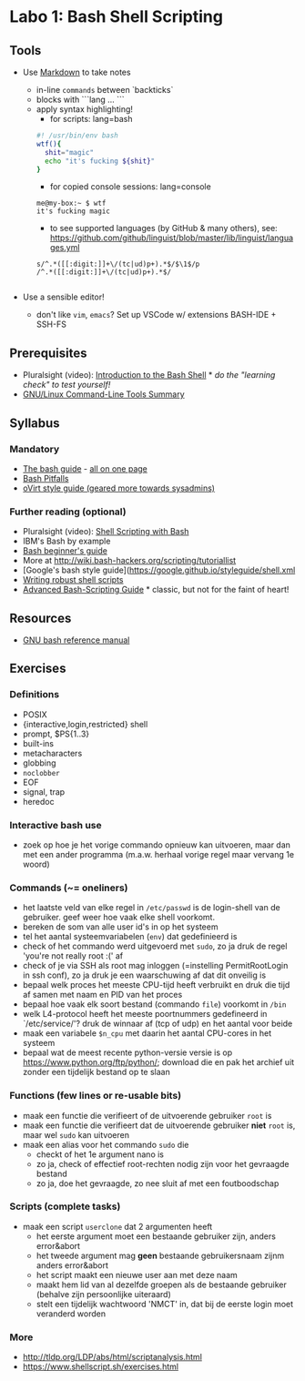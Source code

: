 # Labo 1: Bash Shell Scripting

## Tools

* Use [Markdown](https://github.com/adam-p/markdown-here/wiki/Markdown-Cheatsheet) to take notes
  * in-line `commands` between \`backticks\`
  * blocks with \```lang ... ```
  * apply syntax highlighting!
    * for scripts: lang=bash
    ```bash
    #! /usr/bin/env bash
    wtf(){
      shit="magic"
      echo "it's fucking ${shit}"
    }
    ```
    * for copied console sessions: lang=console
    ```console
    me@my-box:~ $ wtf
    it's fucking magic
    ```
    * to see supported languages (by GitHub & many others), see: <https://github.com/github/linguist/blob/master/lib/linguist/languages.yml>
    ```regex
    s/^.*([[:digit:]]+\/(tc|ud)p+).*$/$\1$/p
    /^.*([[:digit:]]+\/(tc|ud)p+).*$/
   
    ```

* Use a sensible editor!
  * don't like `vim`, `emacs`? Set up VSCode w/ extensions BASH-IDE + SSH-FS

## Prerequisites

* Pluralsight (video): [Introduction to the Bash Shell](https://app.pluralsight.com/library/courses/introduction-bash-shell-linux-mac-os) * *do the "learning check" to test yourself!*
* [GNU/Linux Command-Line Tools Summary](http://tldp.org/LDP/GNU-Linux-Tools-Summary/html/GNU-Linux-Tools-Summary.html)

## Syllabus

### Mandatory

* [The bash guide](http://mywiki.wooledge.org/BashGuide) - [all on one page](http://mywiki.wooledge.org/FullBashGuide)
* [Bash Pitfalls](http://bash.cumulonim.biz/BashPitfalls.html)
* [oVirt style guide (geared more towards sysadmins\)](https://www.ovirt.org/develop/infra/infra-bash-style-guide/)

### Further reading (optional)

* Pluralsight (video): [Shell Scripting with Bash](https://app.pluralsight.com/library/courses/bash-shell-scripting)
* IBM's Bash by example
* [Bash beginner's guide](http://tldp.org/LDP/Bash-Beginners-Guide/html/)
* More at <http://wiki.bash-hackers.org/scripting/tutoriallist>
* [Google's bash style guide](https://google.github.io/styleguide/shell.xml
* [Writing robust shell scripts](https://www.davidpashley.com/articles/writing-robust-shell-scripts/#id2382181)
* [Advanced Bash-Scripting Guide](http://tldp.org/LDP/abs/html/index.html) * classic, but not for the faint of heart!

## Resources

* [GNU bash reference manual](https://www.gnu.org/software/bash/manual/bash.html)

## Exercises

### Definitions

* POSIX
* {interactive,login,restricted} shell
* prompt, $PS{1..3}
* built-ins
* metacharacters
* globbing
* `noclobber`
* EOF
* signal, trap
* heredoc

### Interactive bash use

* zoek op hoe je het vorige commando opnieuw kan uitvoeren, maar dan met een ander programma (m.a.w. herhaal vorige regel maar vervang 1e woord)

### Commands (~= oneliners)

* het laatste veld van elke regel in `/etc/passwd` is de login-shell van de gebruiker. geef weer hoe vaak elke shell voorkomt.
* bereken de som van alle user id's in op het systeem
* tel het aantal systeemvariabelen (`env`) dat gedefinieerd is
* check of het commando werd uitgevoerd met `sudo`, zo ja druk de regel 'you're not really root :(' af
* check of je via SSH als root mag inloggen (=instelling PermitRootLogin in ssh conf), zo ja druk je een waarschuwing af dat dit onveilig is
* bepaal welk proces het meeste CPU-tijd heeft verbruikt en druk die tijd af samen met naam en PID van het proces
* bepaal hoe vaak elk soort bestand (commando `file`) voorkomt in `/bin`
* welk L4-protocol heeft het meeste poortnummers gedefineerd in `/etc/service/'? druk de winnaar af (tcp of udp) en het aantal voor beide
* maak een variabele `$n_cpu` met daarin het aantal CPU-cores in het systeem
* bepaal wat de meest recente python-versie versie is op https://www.python.org/ftp/python/; download die en pak het archief uit zonder een tijdelijk bestand op te slaan

### Functions (few lines or re-usable bits)

* maak een functie die verifieert of de uitvoerende gebruiker `root` is
* maak een functie die verifieert dat de uitvoerende gebruiker **niet** `root` is, maar wel `sudo` kan uitvoeren
* maak een alias voor het commando `sudo` die
  * checkt of het 1e argument nano is
  * zo ja, check of effectief root-rechten nodig zijn voor het gevraagde bestand
  * zo ja, doe het gevraagde, zo nee sluit af met een foutboodschap

### Scripts (complete tasks)

* maak een script `userclone` dat 2 argumenten heeft
  * het eerste argument moet een bestaande gebruiker zijn, anders error&abort
  * het tweede argument mag **geen** bestaande gebruikersnaam zijnm anders error&abort
  * het script maakt een nieuwe user aan met deze naam
  * maakt hem lid van al dezelfde groepen als de bestaande gebruiker (behalve zijn persoonlijke uiteraard)
  * stelt een tijdelijk wachtwoord 'NMCT' in, dat bij de eerste login moet veranderd worden

### More

* <http://tldp.org/LDP/abs/html/scriptanalysis.html>
* <https://www.shellscript.sh/exercises.html>
